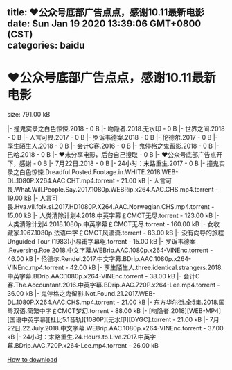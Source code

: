 
title: ❤公众号底部广告点点，感谢10.11最新电影
date: Sun Jan 19 2020 13:39:06 GMT+0800 (CST)    
categories: baidu
---

# ❤公众号底部广告点点，感谢10.11最新电影
size: 791.00 kB
 
 
|- 撞鬼实录之白色惊悚.2018 - 0 B
|- 吻隐者.2018.无水印 - 0 B
|- 世界之间.2018 - 0 B
|- 人言可畏.2017 - 0 B
|- 罗诉韦德案.2018 - 0 B
|- 伦德尔.2017 - 0 B
|- 孪生陌生人.2018 - 0 B
|- 会计C客.2016 - 0 B
|- 鬼停格之鬼留影.2018 - 0 B
|- 巴哈.2018 - 0 B
|- ❤未分享电影，后台自己搜取 - 0 B
|- ❤公众号底部广告点开下，感谢 - 0 B
|- 7月22日.2018 - 0 B
|- 24小时：末路重生.2017 - 0 B
|- 撞鬼实录之白色惊悚.Dreadful.Posted.Footage.in.WHITE.2018.WEB-DL.1080P.X264.AAC.CHT.mp4.torrent - 21.00 kB
|- 人言可畏.What.Will.People.Say.2017.1080p.WEBRip.x264.AAC.CHS.mp4.torrent - 19.00 kB
|- 人言可畏.Hva.vil.folk.si.2017.HD1080P.X264.AAC.Norwegian.CHS.mp4.torrent - 15.00 kB
|- 人类清除计划4.2018.中英字幕￡CMCT无尽.torrent - 123.00 kB
|- 人类清除计划4.2018.1080p.中英字幕￡CMCT无尽.torrent - 160.00 kB
|- 女收藏家.1967.1080p.法语中字￡CMCT风潇潇.torrent - 83.00 kB
|- 没有向导的旅程 Unguided Tour (1983)小易甫字幕组.torrent - 15.00 kB
|- 罗诉韦德案 .Reversing.Roe.2018.中文字幕.WEBrip.AAC.1080p.x264-VINEnc.torrent - 46.00 kB
|- 伦德尔.Rendel.2017.中文字幕.BDrip.AAC.1080p.x264-VINEnc.mp4.torrent - 42.00 kB
|- 孪生陌生人.three.identical.strangers.2018.中英字幕.BDrip.AAC.1080p.x264-VINEnc.torrent - 38.00 kB
|- 会计C客.The.Accountant.2016.中英字幕.BDrip.AAC.720P.x264-Lee.mp4.torrent - 36.00 kB
|- 鬼停格之鬼留影.Not.Found.21.2017.WEB-DL.1080P.X264.AAC.CHS.mp4.torrent - 21.00 kB
|- 东方华尔街.全5集.2018.国粤双语.简繁中字￡CMCT梦幻.torrent - 88.00 kB
|- [吻隐者.2018][WEB-MP4][国语中英字幕][杜比5.1音轨][1080P][无水印][DYGC].torrent - 21.00 kB
|- 7月22日.22.July.2018.中文字幕.WEBrip.AAC.1080p.x264-VINEnc.torrent - 37.00 kB
|- 24小时：末路重生.24.Hours.to.Live.2017.中英字幕.BDrip.AAC.720P.x264-Lee.mp4.torrent - 26.00 kB

[How to download](https://bpcam.bemobtrk.com/go/2ceec3aa-1ca2-46d6-b9ff-aaa5c184517c?jno=833)